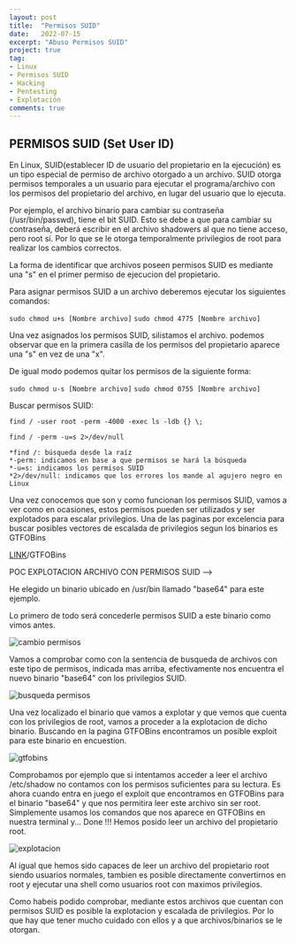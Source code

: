 ```yaml
---
layout: post
title:  "Permisos SUID"
date:   2022-07-15
excerpt: "Abuso Permisos SUID"
project: true
tag:
- Linux
- Permisos SUID
- Hacking
- Pentesting
- Explotación
comments: true
---
```

## PERMISOS SUID (Set User ID)

En Linux, SUID(establecer ID de usuario del propietario en la ejecución) es un tipo especial de permiso de archivo otorgado a un archivo. SUID otorga permisos temporales a un usuario para ejecutar el programa/archivo con los permisos del propietario del archivo, en lugar del usuario que lo ejecuta.

Por ejemplo, el archivo binario para cambiar su contraseña (/usr/bin/passwd), tiene el bit SUID. Esto se debe a que para cambiar su contraseña, deberá escribir en el archivo shadowers al que no tiene acceso, pero root sí. Por lo que se le otorga temporalmente privilegios de root para realizar los cambios correctos.

La forma de identificar que archivos poseen permisos SUID es mediante una "s" en el primer permiso de ejecucion del propietario.

Para asignar permisos SUID a un archivo deberemos ejecutar los siguientes comandos:

`sudo chmod u+s [Nombre archivo]`
`sudo chmod 4775 [Nombre archivo]`

Una vez asignados los permisos SUID, silistamos el archivo. podemos observar que en la primera casilla de los permisos del propietario aparece una "s" en vez de una "x".

De igual modo podemos quitar los permisos de la siguiente forma:

`sudo chmod u-s [Nombre archivo]`
`sudo chmod 0755 [Nombre archivo]`

Buscar permisos SUID:

`find / -user root -perm -4000 -exec ls -ldb {} \;`

`find / -perm -u=s 2>/dev/null`

    *find /: búsqueda desde la raíz
    *-perm: indicamos en base a que permisos se hará la búsqueda
    *-u=s: indicamos los permisos SUID
    *2>/dev/null: indicamos que los errores los mande al agujero negro en Linux


Una vez conocemos que son y como funcionan los permisos SUID, vamos a ver como en ocasiones, estos permisos pueden ser utilizados y ser explotados para escalar privilegios. Una de las paginas por excelencia para buscar posibles vectores de escalada de privilegios segun los binarios es GTFOBins

[LINK](https://gtfobins.github.io/)/GTFOBins


POC EXPLOTACION ARCHIVO CON PERMISOS SUID -->

He elegido un binario ubicado en /usr/bin llamado "base64" para este ejemplo. 

Lo primero de todo será concederle permisos SUID a este binario como vimos antes.

![cambio permisos](https://githubraw.com/H4ckM1nd/h4ckm1nd.github.io/master/Capturas/PERMISOS-SUID/cambio%20permisos%20suid%20a%20base64.png)

Vamos a comprobar como con la sentencia de busqueda de archivos con este tipo de permisos, indicada mas arriba, efectivamente nos encuentra el nuevo binario "base64" con los privilegios SUID.

![busqueda permisos](https://githubraw.com/H4ckM1nd/h4ckm1nd.github.io/master/Capturas/PERMISOS-SUID/busqueda%20archivos%20con%20permisos%20SUID.png)

Una vez localizado el binario que vamos a explotar y que vemos que cuenta con los privilegios de root, vamos a proceder a la explotacion de dicho binario. Buscando en la pagina GTFOBins encontramos un posible exploit para este binario en encuestion.

![gtfobins](https://githubraw.com/H4ckM1nd/h4ckm1nd.github.io/master/Capturas/PERMISOS-SUID/BASE64%20gtfobins.png)

Comprobamos por ejemplo que si intentamos acceder a leer el archivo /etc/shadow no contamos con los permisos suficientes para su lectura. Es ahora cuando entra en juego el exploit que encontramos en GTFOBins para el binario "base64" y que nos permitira leer este archivo sin ser root. Simplemente usamos los comandos que nos aparece en GTFOBins en nuestra terminal y... Done !!! Hemos posido leer un archivo del propietario root.

![explotacion](https://githubraw.com/H4ckM1nd/h4ckm1nd.github.io/master/Capturas/PERMISOS-SUID/explotacion%20binario%20base64%20suid.png)


Al igual que hemos sido capaces de leer un archivo del propietario root siendo usuarios normales, tambien es posible directamente convertirnos en root y ejecutar una shell como usuarios root con maximos privilegios.

Como habeis podido comprobar, mediante estos archivos que cuentan con permisos SUID es posible la explotacion y escalada de privilegios. Por lo que hay que tener mucho cuidado con ellos y a que archivos/binarios se le otorgan.






